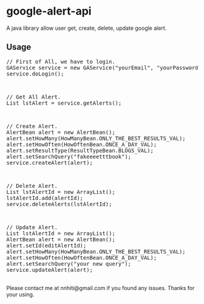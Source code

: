 google-alert-api
================

A java library allow user get, create, delete, update google alert.

Usage
--
<pre>
// First of All, we have to login.
GAService service = new GAService("yourEmail", "yourPassword");
service.doLogin();
</pre>
<br>
<pre>
// Get All Alert.
List<AlertBean> lstAlert = service.getAlerts();
</pre>
<br>
<pre>
// Create Alert.
AlertBean alert = new AlertBean();
alert.setHowMany(HowManyBean.ONLY_THE_BEST_RESULTS_VAL);
alert.setHowOften(HowOftenBean.ONCE_A_DAY_VAL);
alert.setResultType(ResultTypeBean.BLOGS_VAL);
alert.setSearchQuery("fakeeeetttbook");
service.createAlert(alert);
</pre>
<br>
<pre>
// Delete Alert.
List<String> lstAlertId = new ArrayList<String>();
lstAlertId.add(alertId);
service.deleteAlerts(lstAlertId);
</pre>
<br>
<pre>
// Update Alert.
List<String> lstAlertId = new ArrayList<String>();
AlertBean alert = new AlertBean();
alert.setId(editAlertId);
alert.setHowMany(HowManyBean.ONLY_THE_BEST_RESULTS_VAL);
alert.setHowOften(HowOftenBean.ONCE_A_DAY_VAL);
alert.setSearchQuery("your new query");
service.updateAlert(alert);
</pre>
<br>
Please contact me at nnhiti@gmail.com if you found any issues.
Thanks for your using.

